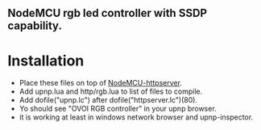 ## NodeMCU rgb led controller with SSDP capability.

# Installation

* Place these files on top of [NodeMCU-httpserver](https://github.com/marcoskirsch/nodemcu-httpserver).
* Add upnp.lua and http/rgb.lua to list of files to compile.
* Add dofile("upnp.lc") after dofile("httpserver.lc")(80).
* Yo should see "OVOI RGB controller" in your upnp browser.
* it is working  at least in windows network browser and upnp-inspector.
